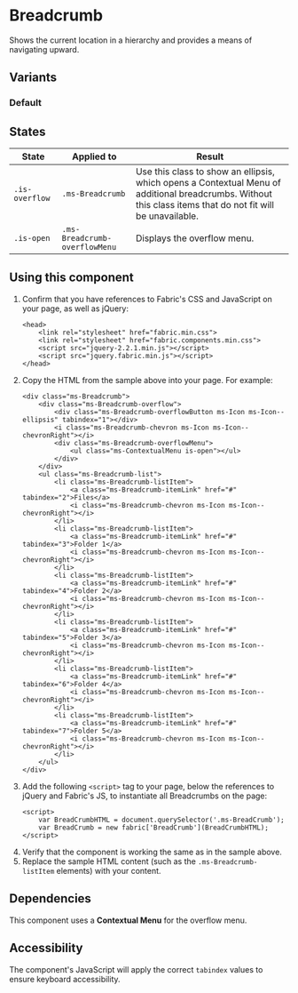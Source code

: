 # Breadcrumb
Shows the current location in a hierarchy and provides a means of navigating upward.

## Variants

### Default
<!---
{{> BreadcrumbExample props=BreadcrumbExampleModel }}
--->

## States

State | Applied to | Result
 --- | --- | ---
`.is-overflow` | `.ms-Breadcrumb` | Use this class to show an ellipsis, which opens a Contextual Menu of additional breadcrumbs. Without this class items that do not fit will be unavailable.
`.is-open` | `.ms-Breadcrumb-overflowMenu` | Displays the overflow menu.

## Using this component
1. Confirm that you have references to Fabric's CSS and JavaScript on your page, as well as jQuery:
    ```
    <head>
        <link rel="stylesheet" href="fabric.min.css">
        <link rel="stylesheet" href="fabric.components.min.css">
        <script src="jquery-2.2.1.min.js"></script>
        <script src="jquery.fabric.min.js"></script>
    </head>
    ```
2. Copy the HTML from the sample above into your page. For example:
    ```
    <div class="ms-Breadcrumb">
        <div class="ms-Breadcrumb-overflow">
            <div class="ms-Breadcrumb-overflowButton ms-Icon ms-Icon--ellipsis" tabindex="1"></div>
            <i class="ms-Breadcrumb-chevron ms-Icon ms-Icon--chevronRight"></i>
            <div class="ms-Breadcrumb-overflowMenu">
                <ul class="ms-ContextualMenu is-open"></ul>
            </div>
        </div>
        <ul class="ms-Breadcrumb-list">
            <li class="ms-Breadcrumb-listItem">
                <a class="ms-Breadcrumb-itemLink" href="#" tabindex="2">Files</a>
                <i class="ms-Breadcrumb-chevron ms-Icon ms-Icon--chevronRight"></i>
            </li>
            <li class="ms-Breadcrumb-listItem">
                <a class="ms-Breadcrumb-itemLink" href="#" tabindex="3">Folder 1</a>
                <i class="ms-Breadcrumb-chevron ms-Icon ms-Icon--chevronRight"></i>
            </li>
            <li class="ms-Breadcrumb-listItem">
                <a class="ms-Breadcrumb-itemLink" href="#" tabindex="4">Folder 2</a>
                <i class="ms-Breadcrumb-chevron ms-Icon ms-Icon--chevronRight"></i>
            </li>
            <li class="ms-Breadcrumb-listItem">
                <a class="ms-Breadcrumb-itemLink" href="#" tabindex="5">Folder 3</a>
                <i class="ms-Breadcrumb-chevron ms-Icon ms-Icon--chevronRight"></i>
            </li>
            <li class="ms-Breadcrumb-listItem">
                <a class="ms-Breadcrumb-itemLink" href="#" tabindex="6">Folder 4</a>
                <i class="ms-Breadcrumb-chevron ms-Icon ms-Icon--chevronRight"></i>
            </li>
            <li class="ms-Breadcrumb-listItem">
                <a class="ms-Breadcrumb-itemLink" href="#" tabindex="7">Folder 5</a>
                <i class="ms-Breadcrumb-chevron ms-Icon ms-Icon--chevronRight"></i>
            </li>
        </ul>
    </div>
    ```
3. Add the following `<script>` tag to your page, below the references to jQuery and Fabric's JS, to instantiate all Breadcrumbs on the page:
    ```
    <script>
        var BreadCrumbHTML = document.querySelector('.ms-BreadCrumb');
        var BreadCrumb = new fabric['BreadCrumb'](BreadCrumbHTML);
    </script>
    ```
4. Verify that the component is working the same as in the sample above.
5. Replace the sample HTML content (such as the `.ms-Breadcrumb-listItem` elements) with your content.

## Dependencies
This component uses a **Contextual Menu** for the overflow menu.

## Accessibility
The component's JavaScript will apply the correct `tabindex` values to ensure keyboard accessibility.
 